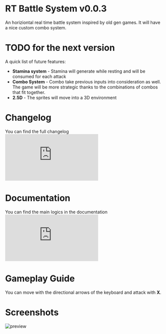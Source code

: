 # RT Battle System v0.0.3

An horiziontal real time battle system inspired by old gen games.
It will have a nice custom combo system.

# TODO for the next version

A quick list of future features:
- **Stamina system** - Stamina will generate while resting and will be consumed for each attack
- **Combo System** - Combo take previous inputs into consideration as well. The game will be more strategic thanks to the combinations of combos that fit together.
- **2.5D** - The sprites will move into a 3D environment

# Changelog

You can find the full changelog ![here](https://github.com/SalvM/RT-Battle-System/blob/main/changelog.md)

# Documentation

You can find the main logics in the documentation ![here](https://github.com/SalvM/RT-Battle-System/blob/main/documentation.md)
# Gameplay Guide

You can move with the directional arrows of the keyboard and attack with **X**.

# Screenshots

![preview](https://i.imgur.com/P1dMJzJ.png)
